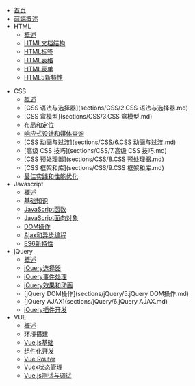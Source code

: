 * [首页](README.md)
* [前端概述](sections/1.概述.md)
* HTML
  * [概述](sections/HTML/1.概述.md)
  * [HTML文档结构](sections/HTML/2.HTML文档结构.md)
  * [HTML标签](sections/HTML/3.HTML标签.md)
  * [HTML表格](sections/HTML/4.HTML表格.md)
  * [HTML表单](sections/HTML/5.HTML表单.md)
  * [HTML5新特性](sections/HTML/6.HTML5新特性.md)

- CSS
  * [概述](sections/CSS/1.概述.md)
  * [CSS 语法与选择器](sections/CSS/2.CSS 语法与选择器.md)
  * [CSS 盒模型](sections/CSS/3.CSS 盒模型.md)
  * [布局和定位](sections/CSS/4.布局和定位.md)
  * [响应式设计和媒体查询](sections/CSS/5.响应式设计和媒体查询.md)
  * [CSS 动画与过渡](sections/CSS/6.CSS 动画与过渡.md)
  * [高级 CSS 技巧](sections/CSS/7.高级 CSS 技巧.md)
  * [CSS 预处理器](sections/CSS/8.CSS 预处理器.md)
  * [CSS 框架和库](sections/CSS/9.CSS 框架和库.md)
  * [最佳实践和性能优化](sections/CSS/10.最佳实践和性能优化.md)
- Javascript
  * [概述](sections/Javascript/1.概述.md)
  * [基础知识](sections/Javascript/2.基础知识.md)
  * [JavaScript函数](sections/Javascript/3.JavaScript函数.md)
  * [JavaScript面向对象](sections/Javascript/4.JavaScript面向对象.md)
  * [DOM操作](sections/Javascript/5.DOM操作.md)
  * [Ajax和异步编程](sections/Javascript/6.Ajax和异步编程.md)
  * [ES6新特性](sections/Javascript/7.ES6新特性.md)
- jQuery
  * [概述](sections/jQuery/1.概述.md)
  * [jQuery选择器](sections/jQuery/2.jQuery选择器.md)
  * [jQuery事件处理](sections/jQuery/3.jQuery事件处理.md)
  * [jQuery效果和动画](sections/jQuery/4.jQuery效果和动画.md)
  * [jQuery DOM操作](sections/jQuery/5.jQuery DOM操作.md)
  * [jQuery AJAX](sections/jQuery/6.jQuery AJAX.md)
  * [jQuery插件开发](sections/jQuery/7.jQuery插件开发.md)
- VUE
  * [概述](sections/VUE/1.概述.md)
  * [环境搭建](sections/VUE/2.环境搭建与入门.md)
  * [Vue.js基础](sections/VUE/3.Vue基础.md)
  * [组件化开发](sections/VUE/4.组件化开发.md)
  * [Vue Router](sections/VUE/5.VueRouter.md)
  * [Vuex状态管理](sections/VUE/6.Vuex状态管理.md)
  * [Vue.js测试与调试](sections/VUE/7.Vue.js测试与调试.md) 